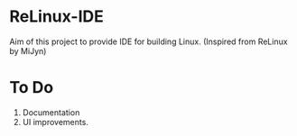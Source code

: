 # ReLinux-IDE

Aim of this project to provide IDE for building Linux. (Inspired from ReLinux by MiJyn)

# To Do

1. Documentation
2. UI improvements.
